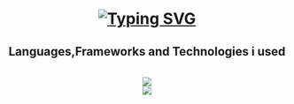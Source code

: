<h1 align="center">
<a href="https://git.io/typing-svg"><img src="https://readme-typing-svg.demolab.com?font=Fira+Code&pause=1000&color=008FF7&background=FF020200&center=true&vCenter=true&random=false&width=435&lines=%F0%9F%91%8B+Hi%2C+I%E2%80%99m+Ahmed+;%F0%9F%93%9A+I%E2%80%99m+a+new+IT+student;%F0%9F%91%80+I'm+interested+in+cybersecurity+;+%F0%9F%91%80+I'm+also+interested+in+development." alt="Typing SVG" /></a>
</h1>
 
 <h2 align="center">Languages,Frameworks and Technologies i used</h2>
 
<br/>

<div align="center">
    <img src="https://skillicons.dev/icons?i=html,css,js,php,laravel" /><br>
    <img src="https://skillicons.dev/icons?i=github,linux,python,go,java" /><br>
</div>
